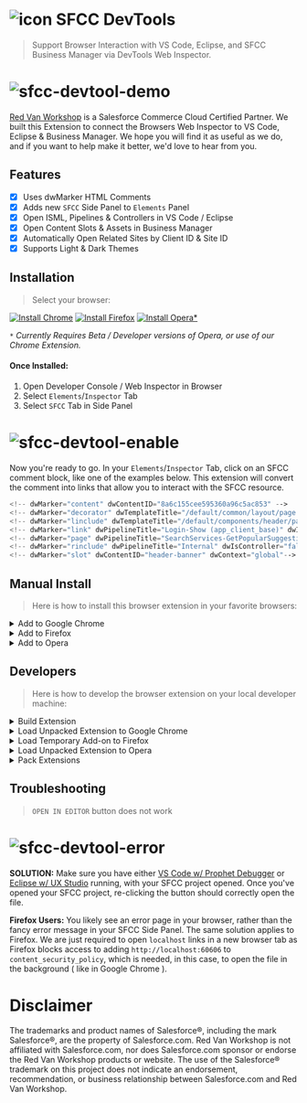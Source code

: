 #  ![icon](src/icons/48.png) SFCC DevTools

> Support Browser Interaction with VS Code, Eclipse, and SFCC Business Manager via DevTools Web Inspector.

# ![sfcc-devtool-demo](https://sfcc-devtools.s3.us-east-1.amazonaws.com/sfcc-devtool-demo.gif?v=1.0.0)

[Red Van Workshop](https://redvanworkshop.com) is a Salesforce Commerce Cloud Certified Partner.  We built this Extension to connect the Browsers Web Inspector to VS Code, Eclipse & Business Manager. We hope you will find it as useful as we do, and if you want to help make it better, we'd love to hear from you.

## Features

- [X] Uses dwMarker HTML Comments
- [X] Adds new `SFCC` Side Panel to `Elements` Panel
- [X] Open ISML, Pipelines & Controllers in VS Code / Eclipse
- [X] Open Content Slots & Assets in Business Manager
- [X] Automatically Open Related Sites by Client ID & Site ID
- [X] Supports Light & Dark Themes

## Installation

> Select your browser:

[![Install Chrome](https://img.shields.io/badge/Install-Chrome-blue.svg?style=for-the-badge)](https://chrome.google.com/webstore/detail/sfcc-devtools/gdgdeiakmgocieipdpdaidanjbcchdka)
[![Install Firefox](https://img.shields.io/badge/Install-Firefox-orange.svg?style=for-the-badge)](https://addons.mozilla.org/en-US/firefox/addon/sfcc-devtools/)
[![Install Opera*](https://img.shields.io/badge/Install-Opera_&ast;-red.svg?style=for-the-badge)](https://addons.opera.com/en/extensions/details/sfcc-devtools/)

_`*` Currently Requires Beta / Developer versions of Opera, or use of our Chrome Extension._

#### Once Installed:

1. Open Developer Console / Web Inspector in Browser
2. Select `Elements`/`Inspector` Tab
3. Select `SFCC` Tab in Side Panel

# ![sfcc-devtool-enable](https://sfcc-devtools.s3.us-east-1.amazonaws.com/sfcc-devtool-enable.gif?v=1.0.0)

Now you're ready to go. In your `Elements`/`Inspector` Tab, click on an SFCC comment block, like one of the examples below. This extension will convert the comment into links that allow you to interact with the SFCC resource.

```php
<!-- dwMarker="content" dwContentID="8a6c155cee595360a96c5ac853" -->
<!-- dwMarker="decorator" dwTemplateTitle="/default/common/layout/page.isml (app_client_base)" dwTemplateURL="http://localhost:60606/target=/app_client_base/cartridge/templates/default/common/layout/page.isml" -->
<!-- dwMarker="linclude" dwTemplateTitle="/default/components/header/pageHeader.isml (app_client_base)" dwTemplateURL="http://localhost:60606/target=/app_client_base/cartridge/templates/default/components/header/pageHeader.isml" -->
<!-- dwMarker="link" dwPipelineTitle="Login-Show (app_client_base)" dwIsController="true" dwPipelineURL="http://localhost:60606/target=/app_client_base/cartridge/controllers/Login.js&amp;start=Show" -->
<!-- dwMarker="page" dwPipelineTitle="SearchServices-GetPopularSuggestions (app_client_base)" dwPipelineURL="http://localhost:60606/target=/app_client_base/cartridge/controllers/SearchServices.js&amp;start=GetPopularSuggestions" dwIsController="true" dwTemplateTitle="/default/search/suggestionsPopular.isml (app_client_base)" dwTemplateURL="http://localhost:60606/target=/app_client_base/cartridge/templates/default/search/suggestionsPopular.isml" -->
<!-- dwMarker="rinclude" dwPipelineTitle="Internal" dwIsController="false" dwTemplateTitle="/default/slots/category/carousels/carouselRouting.isml (app_client_base)" dwTemplateURL="http://localhost:60606/target=/app_client_base/cartridge/templates/default/slots/category/carousels/carouselRouting.isml" -->
<!-- dwMarker="slot" dwContentID="header-banner" dwContext="global"-->
```

## Manual Install

> Here is how to install this browser extension in your favorite browsers:

<details><summary>Add to Google Chrome</summary>

1. Download [Webkit Extension](https://github.com/redvanworkshop/sfcc-devtools/raw/master/dist/sfcc-devtools-webkit.crx)
2. Click **Keep** when prompted to download the file
3. Go to the following URL in a new Google Chrome tab:  `chrome://extensions`
4. In the top right corner, Enable **Developer Mode**
5. Drag and Drop `./dist/sfcc-devtools-webkit.crx` file into Extension page

</details>

<details><summary>Add to Firefox</summary>

1. Download [Firefox Addon](https://github.com/redvanworkshop/sfcc-devtools/raw/master/dist/sfcc-devtools-firefox.zip)
2. Open Firefox
3. Go to the following URL in a new tab:  `about:debugging#/runtime/this-firefox`
4. In the top right corner, Click **Load Temporary Add-on...**
5. Select the `./dist/sfcc-devtools-firefox.zip` file

</details>

<details><summary>Add to Opera</summary>

1. Download [Webkit Extension](https://github.com/redvanworkshop/sfcc-devtools/raw/master/dist/sfcc-devtools-webkit.crx)
2. Go to the following URL in a new Opera tab:  `chrome://extensions`
3. In the top right corner, Enable **Developer Mode**
4. Drag and Drop `./dist/sfcc-devtools-webkit.crx` file into Extension page
5. Select **Yes, Install** when prompted

</details>

## Developers

> Here is how to develop the browser extension on your local developer machine:

<details><summary>Build Extension</summary>

```bash
git clone git@github.com:redvanworkshop/sfcc-devtools.git
cd sfcc-devtools
npm install
npm run pack
```

</details>

<details><summary>Load Unpacked Extension to Google Chrome</summary>

1. Open Google Chrome
2. Go to the following URL in a new tab:  `chrome://extensions`
3. In the top right corner, Enable **Developer Mode**
4. Click the **LOAD UNPACKED** link in the header
5. Select the `./src` folder

</details>

<details><summary>Load Temporary Add-on to Firefox</summary>

1. Open Terminal in project root and run `npm run pack:firefox`
2. Open Firefox
3. Go to the following URL in a new tab:  `about:debugging`
4. Select `Enable add-on debugging` checkbox
5. In the top right corner, Click **Load Temporary Add-on**
6. Select the `./dist/sfcc-devtools-firefox.zip` file

</details>

<details><summary>Load Unpacked Extension to Opera</summary>

1. Open Google Chrome
2. Go to the following URL in a new tab:  `chrome://extensions`
3. In the top right corner, Enable **Developer Mode**
4. Click the **Load Unpacked** button
5. Select the `./src` folder

</details>

<details><summary>Pack Extensions</summary>

```bash
cd sfcc-devtools
npm run pack
```

</details>

## Troubleshooting

> `OPEN IN EDITOR` button does not work

# ![sfcc-devtool-error](https://sfcc-devtools.s3.us-east-1.amazonaws.com/sfcc-devtool-error.gif?v=1.0.0)

**SOLUTION:** Make sure you have either [VS Code w/ Prophet Debugger](https://marketplace.visualstudio.com/items?itemName=SqrTT.prophet) or [Eclipse w/ UX Studio](https://documentation.b2c.commercecloud.salesforce.com/DOC1/index.jsp?topic=%2Fcom.demandware.dochelp%2FSiteDevelopment%2FInstallUXStudio.html) running, with your SFCC project opened.  Once you've opened your SFCC project, re-clicking the button should correctly open the file.

**Firefox Users:** You likely see an error page in your browser, rather than the fancy error message in your SFCC Side Panel. The same solution applies to Firefox. We are just required to open `localhost` links in a new browser tab as Firefox blocks access to adding `http://localhost:60606` to `content_security_policy`, which is needed, in this case, to open the file in the background ( like in Google Chrome ).


Disclaimer
===

The trademarks and product names of Salesforce®, including the mark Salesforce®, are the property of Salesforce.com. Red Van Workshop is not affiliated with Salesforce.com, nor does Salesforce.com sponsor or endorse the Red Van Workshop products or website. The use of the Salesforce® trademark on this project does not indicate an endorsement, recommendation, or business relationship between Salesforce.com and Red Van Workshop.
